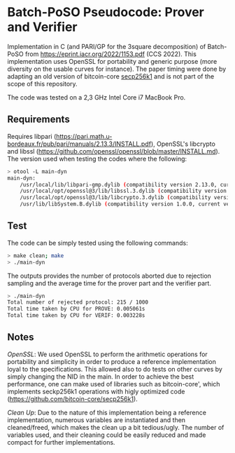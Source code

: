 # Batch-PoSO Pseudocode: Prover and Verifier

Implementation in C (and PARI/GP for the 3square decomposition) of Batch-PoSO from https://eprint.iacr.org/2022/1153.pdf (CCS 2022). This implementation uses OpenSSL for portability and generic purpose (more diversity on the usable curves for instance). The paper timing were done by adapting an old version of bitcoin-core [secp256k1](https://github.com/bitcoin-core/secp256k1) and is not part of the scope of this repository.

The code was tested on a 2,3 GHz Intel Core i7 MacBook Pro.

## Requirements

Requires libpari (https://pari.math.u-bordeaux.fr/pub/pari/manuals/2.13.3/INSTALL.pdf), OpenSSL's libcrypto and libssl (https://github.com/openssl/openssl/blob/master/INSTALL.md).
The version used when testing the codes where the following:

```bash
> otool -L main-dyn 
main-dyn:
	/usr/local/lib/libpari-gmp.dylib (compatibility version 2.13.0, current version 2.13.2)
	/usr/local/opt/openssl@3/lib/libssl.3.dylib (compatibility version 3.0.0, current version 3.0.0)
	/usr/local/opt/openssl@3/lib/libcrypto.3.dylib (compatibility version 3.0.0, current version 3.0.0)
	/usr/lib/libSystem.B.dylib (compatibility version 1.0.0, current version 1351.0.0)
```

## Test

The code can be simply tested using the following commands:

```bash
> make clean; make
> ./main-dyn
```

The outputs provides the number of protocols aborted due to rejection sampling and the average time for the prover part and the verifier part.

```bash
> ./main-dyn
Total number of rejected protocol: 215 / 1000
Total time taken by CPU for PROVE: 0.005061s
Total time taken by CPU for VERIF: 0.003228s
```

## Notes

_OpenSSL_: We used OpenSSL to perform the arithmetic operations for portability and simplicity in order to produce a reference implementation loyal to the specifications. This allowed also to do tests on other curves by simply changing the NID in the main. In order to achieve the best performance, one can make used of libraries such as bitcoin-core', which implements seckp256k1 operations with higly optimized code (https://github.com/bitcoin-core/secp256k1).

_Clean Up_: Due to the nature of this implementation being a reference implementation, numerous variables are instantiated and then cleaned/freed, which makes the clean up a bit tedious/ugly. The number of variables used, and their cleaning could be easily reduced and made compact for further implementations.

